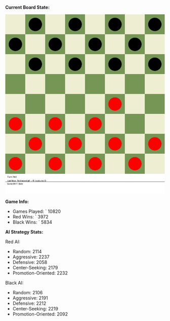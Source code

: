 
**Current Board State:**  
<!-- START_GIF -->
![Checkers Game](./checkers_game.gif)
<!-- END_GIF -->

**Game Info:**  
- Games Played: `<!-- GAMES_PLAYED --> 10820
- Red Wins: `<!-- RED_WINS --> 3972
- Black Wins: `<!-- BLACK_WINS --> 5834

<!-- AI_STATS -->
**AI Strategy Stats:**

Red AI:
- Random: 2114
- Aggressive: 2237
- Defensive: 2058
- Center-Seeking: 2179
- Promotion-Oriented: 2232

Black AI:
- Random: 2106
- Aggressive: 2191
- Defensive: 2212
- Center-Seeking: 2219
- Promotion-Oriented: 2092
